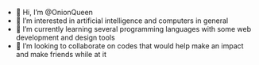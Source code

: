 - 👋 Hi, I’m @OnionQueen
- 👀 I’m interested in artificial intelligence and computers in general 
- 🌱 I’m currently learning several programming languages with some web development and design tools
- 💞️ I’m looking to collaborate on codes that would help make an impact and make friends while at it


<!---
OnionQueen/OnionQueen is a ✨ special ✨ repository because its `README.md` (this file) appears on your GitHub profile.
You can click the Preview link to take a look at your changes.
--->
